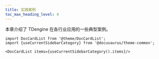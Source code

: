 ```yaml
---
title: 实践案例
toc_max_heading_level: 4
---
```


本章介绍了 TDengine 在各行业应用的一些典型案例。

```mdx-code-block
import DocCardList from '@theme/DocCardList';
import {useCurrentSidebarCategory} from '@docusaurus/theme-common';

<DocCardList items={useCurrentSidebarCategory().items}/>
```